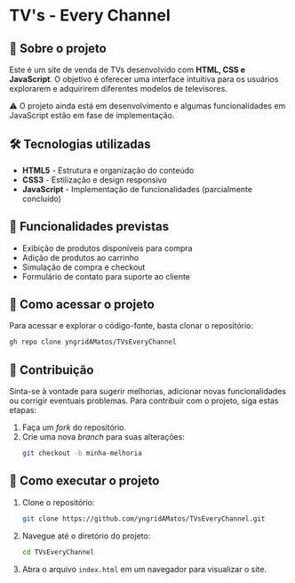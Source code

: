 # TV's - Every Channel

## 📌 Sobre o projeto

Este é um site de venda de TVs desenvolvido com **HTML, CSS e JavaScript**. O objetivo é oferecer uma interface intuitiva para os usuários explorarem e adquirirem diferentes modelos de televisores.

⚠️ O projeto ainda está em desenvolvimento e algumas funcionalidades em JavaScript estão em fase de implementação.

## 🛠️ Tecnologias utilizadas

- **HTML5** - Estrutura e organização do conteúdo
- **CSS3** - Estilização e design responsivo
- **JavaScript** - Implementação de funcionalidades (parcialmente concluído)

## 🚀 Funcionalidades previstas

- Exibição de produtos disponíveis para compra
- Adição de produtos ao carrinho
- Simulação de compra e checkout
- Formulário de contato para suporte ao cliente

## 📁 Como acessar o projeto

Para acessar e explorar o código-fonte, basta clonar o repositório:

```bash
gh repo clone yngridAMatos/TVsEveryChannel
```

## 👥 Contribuição

Sinta-se à vontade para sugerir melhorias, adicionar novas funcionalidades ou corrigir eventuais problemas. Para contribuir com o projeto, siga estas etapas:

1. Faça um _fork_ do repositório.
2. Crie uma nova _branch_ para suas alterações:
   ```bash
   git checkout -b minha-melhoria

## 🔧 Como executar o projeto

1. Clone o repositório:
   ```bash
   git clone https://github.com/yngridAMatos/TVsEveryChannel.git
   ```
2. Navegue até o diretório do projeto:
   ```bash
   cd TVsEveryChannel
   ```
3. Abra o arquivo `index.html` em um navegador para visualizar o site.
